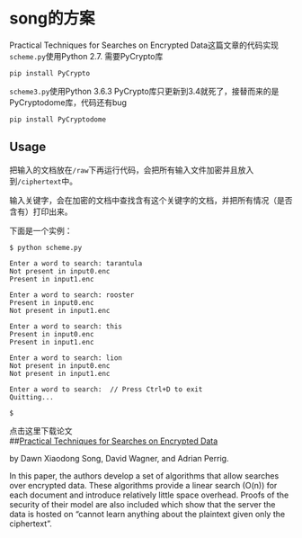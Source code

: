 # song的方案

Practical Techniques for Searches on Encrypted Data这篇文章的代码实现
`scheme.py`使用Python 2.7.
需要PyCrypto库
```
pip install PyCrypto
```

`scheme3.py`使用Python 3.6.3
PyCrypto库只更新到3.4就死了，接替而来的是PyCryptodome库，代码还有bug
```
pip install PyCryptodome
```

## Usage

把输入的文档放在`/raw`下再运行代码，会把所有输入文件加密并且放入到`/ciphertext`中。

输入关键字，会在加密的文档中查找含有这个关键字的文档，并把所有情况（是否含有）打印出来。

下面是一个实例：

```
$ python scheme.py 

Enter a word to search: tarantula
Not present in input0.enc
Present in input1.enc

Enter a word to search: rooster
Present in input0.enc
Not present in input1.enc

Enter a word to search: this
Present in input0.enc
Present in input1.enc

Enter a word to search: lion
Not present in input0.enc
Not present in input1.enc

Enter a word to search:  // Press Ctrl+D to exit
Quitting...

$ 
```

点击这里下载论文  
##[Practical Techniques for Searches on Encrypted Data](http://www.cs.berkeley.edu/~dawnsong/papers/se.pdf)

by Dawn Xiaodong Song, David Wagner, and Adrian Perrig.

In this paper, the authors develop a set of algorithms that allow searches 
over encrypted data. These algorithms provide a linear search (O(n)) for each
document and introduce relatively little space overhead. Proofs of the security
of their model are also included which show that the server the data is hosted
on “cannot learn anything about the plaintext given only the ciphertext”.
